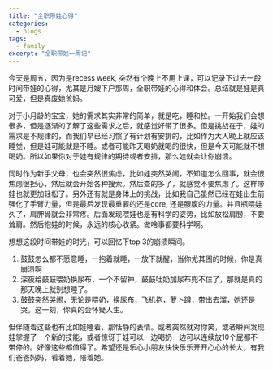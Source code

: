 ```yaml
---
title: "全职带娃心得"
categories:
  - blogs
tags:
  - family
excerpt: "全职带娃一周记"
---
```


今天是周五，因为是recess week, 突然有个晚上不用上课，可以记录下过去一段时间带娃的心得，尤其是月嫂下户那周，全职带娃的心得和体会。总结就是娃是真可爱，但是真废她爸妈。

对于小月龄的宝宝，她的需求其实非常的简单，就是吃，睡和拉。一开始我们会想很多，但是逐渐的了解了这些需求之后，就感觉好带了很多。但是挑战在于，娃的需求是不规律的，而我们早已经习惯了有计划有安排的，比如作为大人晚上就应该睡觉，但是娃可能就是不睡。或者可能昨天喝奶就喝的很快，但是今天可能就不想喝奶。所以如果你对于娃有规律的期待或者安排，那么娃就会让你崩溃。

同时作为新手父母，也会突然很焦虑，比如娃突然哭闹，不知道怎么回事，就会很焦虑很担心，然后就会开始各种搜索。然后查的多了，就感觉不要焦虑了。这样带娃也就更加轻松了。另外还有就是身体上的挑战，比如我自己虽然已经在娃出生前强化了手臂力量，但是最后发现最重要的还是core, 还是腰腹的力量。并且瓶喂娃久了，肩胛骨就会非常疼。后面发现喂娃也是有科学的姿势，比如放松肩膀，不要耸肩。然后抱娃的时候，永远的核心收紧。做啥事都要科学啊。

想想这段时间带娃的时光，可以回忆下top 3的崩溃瞬间。

1. 鼓鼓怎么都不愿意睡，一抱着就睡，一放下就醒，当你尤其困的时候，你是真崩溃啊
2. 深夜给鼓鼓喂奶换尿布，一个不留神，鼓鼓吐奶加尿布兜不住了，那就是真的那天晚上就别想睡了。
3. 鼓鼓突然哭闹，无论是喂奶，换尿布，飞机抱，萝卜蹲，带出去溜，她还是哭。这一刻，你真的会怀疑人生。

但伴随着这些也有比如娃睡着，那恬静的表情。或者突然就对你笑，或者瞬间发现娃掌握了一个新的技能，或者惊讶于娃可以一边喝奶一边可以连续放10个屁都不带停的。好像这些都值得了。希望还是乐心小朋友快快乐乐开开心心的长大，有我们爸爸妈妈，看着她，陪着她。





